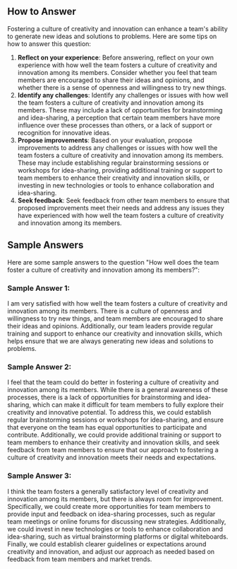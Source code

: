 

How to Answer
-------------

Fostering a culture of creativity and innovation can enhance a team's ability to generate new ideas and solutions to problems. Here are some tips on how to answer this question:

1. **Reflect on your experience**: Before answering, reflect on your own experience with how well the team fosters a culture of creativity and innovation among its members. Consider whether you feel that team members are encouraged to share their ideas and opinions, and whether there is a sense of openness and willingness to try new things.
2. **Identify any challenges**: Identify any challenges or issues with how well the team fosters a culture of creativity and innovation among its members. These may include a lack of opportunities for brainstorming and idea-sharing, a perception that certain team members have more influence over these processes than others, or a lack of support or recognition for innovative ideas.
3. **Propose improvements**: Based on your evaluation, propose improvements to address any challenges or issues with how well the team fosters a culture of creativity and innovation among its members. These may include establishing regular brainstorming sessions or workshops for idea-sharing, providing additional training or support to team members to enhance their creativity and innovation skills, or investing in new technologies or tools to enhance collaboration and idea-sharing.
4. **Seek feedback**: Seek feedback from other team members to ensure that proposed improvements meet their needs and address any issues they have experienced with how well the team fosters a culture of creativity and innovation among its members.

Sample Answers
--------------

Here are some sample answers to the question "How well does the team foster a culture of creativity and innovation among its members?":

### Sample Answer 1:

I am very satisfied with how well the team fosters a culture of creativity and innovation among its members. There is a culture of openness and willingness to try new things, and team members are encouraged to share their ideas and opinions. Additionally, our team leaders provide regular training and support to enhance our creativity and innovation skills, which helps ensure that we are always generating new ideas and solutions to problems.

### Sample Answer 2:

I feel that the team could do better in fostering a culture of creativity and innovation among its members. While there is a general awareness of these processes, there is a lack of opportunities for brainstorming and idea-sharing, which can make it difficult for team members to fully explore their creativity and innovative potential. To address this, we could establish regular brainstorming sessions or workshops for idea-sharing, and ensure that everyone on the team has equal opportunities to participate and contribute. Additionally, we could provide additional training or support to team members to enhance their creativity and innovation skills, and seek feedback from team members to ensure that our approach to fostering a culture of creativity and innovation meets their needs and expectations.

### Sample Answer 3:

I think the team fosters a generally satisfactory level of creativity and innovation among its members, but there is always room for improvement. Specifically, we could create more opportunities for team members to provide input and feedback on idea-sharing processes, such as regular team meetings or online forums for discussing new strategies. Additionally, we could invest in new technologies or tools to enhance collaboration and idea-sharing, such as virtual brainstorming platforms or digital whiteboards. Finally, we could establish clearer guidelines or expectations around creativity and innovation, and adjust our approach as needed based on feedback from team members and market trends.
